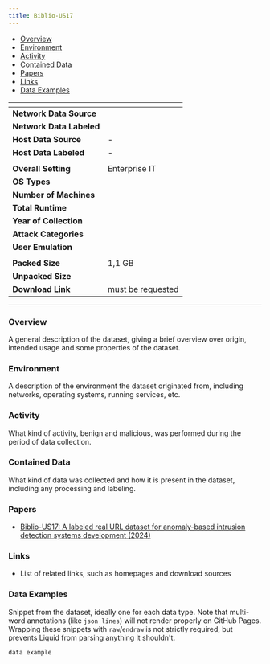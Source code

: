```yaml
---
title: Biblio-US17
---
```


- [Overview](#overview)
- [Environment](#environment)
- [Activity](#activity)
- [Contained Data](#contained-data)
- [Papers](#papers)
- [Links](#links)
- [Data Examples](#data-examples)

| <!-- -->                 | <!-- -->                                                                                                                                         |
| ------------------------ | ------------------------------------------------------------------------------------------------------------------------------------------------ |
| **Network Data Source**  |                                                                                                                                                  |
| **Network Data Labeled** |                                                                                                                                                  |
| **Host Data Source**     | -                                                                                                                                                |
| **Host Data Labeled**    | -                                                                                                                                                |
|                          |                                                                                                                                                  |
| **Overall Setting**      | Enterprise IT                                                                                                                                    |
| **OS Types**             |                                                                                                                                                  |
| **Number of Machines**   |                                                                                                                                                  |
| **Total Runtime**        |                                                                                                                                                  |
| **Year of Collection**   |                                                                                                                                                  |
| **Attack Categories**    |                                                                                                                                                  |
| **User Emulation**       |                                                                                                                                                  |
|                          |                                                                                                                                                  |
| **Packed Size**          | 1,1 GB                                                                                                                                           |
| **Unpacked Size**        |                                                                                                                                                  |
| **Download Link**        | [must be requested](https://idus.us.es/items/53034f60-d215-44b0-a198-eb8a5229218e/request-a-copy?bitstream=b1b0c077-6f87-4160-8659-9dc34e269e3d) |

***

### Overview
A general description of the dataset, giving a brief overview over origin, intended usage and some properties of the dataset.

### Environment
A description of the environment the dataset originated from, including networks, operating systems, running services, etc.

### Activity
What kind of activity, benign and malicious, was performed during the period of data collection.

### Contained Data
What kind of data was collected and how it is present in the dataset, including any processing and labeling.

### Papers
- [Biblio-US17: A labeled real URL dataset for anomaly-based intrusion detection systems development (2024)](https://doi.org/10.1145/3655693.3661319)

### Links
- List of related links, such as homepages and download sources

### Data Examples
Snippet from the dataset, ideally one for each data type.
Note that multi-word annotations (like `json lines`) will not render properly on GitHub Pages.
Wrapping these snippets with `raw`/`endraw` is not strictly required, but prevents Liquid from parsing anything it shouldn't.

<!--  {% raw %} -->
```
data example
```
<!--  {% endraw %} -->
